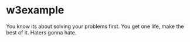 # w3example
You know its about solving your problems first.
You get one life, make the best of it.
Haters gonna hate.
